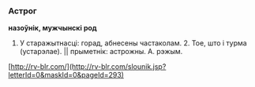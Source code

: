 ### Астрог
**назоўнік, мужчынскі род**

1. У старажытнасці: горад, абнесены частаколам. 2. Тое, што і турма (устарэлае). || прыметнік: астрожны. А. рэжым.

<a rel="author">[http://rv-blr.com/](http://rv-blr.com/slounik.jsp?letterId=0&maskId=0&pageId=293)</a>
